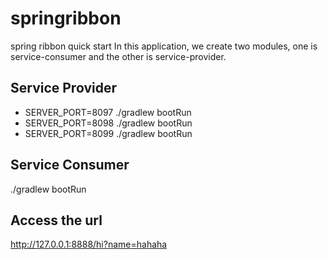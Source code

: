 # springribbon
spring ribbon quick start
In this application, we create two modules, one is service-consumer and the other is service-provider.
## Service Provider
  - SERVER_PORT=8097 ./gradlew bootRun
  - SERVER_PORT=8098 ./gradlew bootRun
  - SERVER_PORT=8099 ./gradlew bootRun

## Service Consumer
./gradlew bootRun

## Access the url
http://127.0.0.1:8888/hi?name=hahaha
